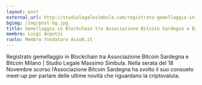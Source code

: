 ```yaml
---
layout: post
external_url: http://studiolegalesimbula.com/registrato-gemellaggio-in-blockchain-tra-associazione-bitcoin-sardegna-e-bitcoin-milano/
bgimg: /img/post-bg.jpg
title: Gemellaggio in Blockchain tra Associazione Bitcoin Sardegna e Bitcoin Milano
membro: Luigi Angotzi
ruolo: Membro fondatore AssoB.it
---
```

Registrato gemellaggio in Blockchain tra Associazione Bitcoin Sardegna e Bitcoin Milano | Studio Legale Massimo Simbula.
Nella serata del 18 Novembre scorso l’Associazione Bitcoin Sardegna ha svolto il suo consueto meet-up per parlare delle
ultime novità che riguardano la criptovaluta.
